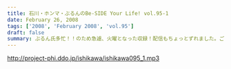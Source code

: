 ```yaml
---
title: 石川・ホンマ・ぶるんのBe-SIDE Your Life! vol.95-1
date: February 26, 2008
tags: ['2008', 'February 2008', 'vol.95']
draft: false
summary: ぶるん氏多忙！！のため急遽、火曜となった収録！配信もちょっとずれました。ご勘弁下さい。めずらしく、石川サン（元ハガキ職人）が「風邪っぴき」であるために鼻声ですが、そこもまたご勘弁下さい。ビーサイは２年目突入中。４０年やれるかな・・・NAMAE
---
```


http://project-phi.ddo.jp/ishikawa/ishikawa095_1.mp3